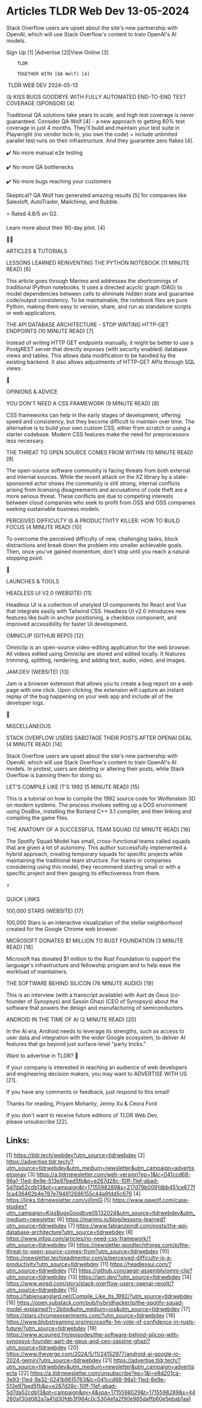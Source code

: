 # Articles TLDR Web Dev 13-05-2024

Stack Overflow users are upset about the site's new partnership with
OpenAI, which will use Stack Overflow's content to train OpenAI's AI
models.  

 Sign Up [1] |Advertise [2]|View Online [3] 

		TLDR 

		TOGETHER WITH [QA Wolf] [4]

 TLDR WEB DEV 2024-05-13

 😘 KISS BUGS GOODBYE WITH FULLY AUTOMATED END-TO-END TEST COVERAGE
(SPONSOR) [4] 

 Traditional QA solutions take years to scale, and high test coverage
is never guaranteed. Consider QA Wolf [4] - a new approach to getting
80% test coverage in just 4 months.
They'll build and maintain your test suite in Playwright (no vendor
lock-in, you own the code) + include unlimited parallel test runs on
their infrastructure. And they guarantee zero flakes [4].

✔️ No more manual e2e testing

✔️ No more QA bottlenecks

✔️ No more bugs reaching your customers

Skeptical? QA Wolf has generated amazing results [5] for companies
like Salesloft, AutoTrader, Mailchimp, and Bubble.

⭐ Rated 4.8/5 on G2.

Learn more about their 90-day pilot. [4]

🧑‍💻 

ARTICLES & TUTORIALS

 LESSONS LEARNED REINVENTING THE PYTHON NOTEBOOK (11 MINUTE READ) [6] 

 This article goes through Marimo and addresses the shortcomings of
traditional IPython notebooks. It uses a directed acyclic graph (DAG)
to model dependencies between cells to eliminate hidden state and
guarantee code/output consistency. To be maintainable, the notebook
files are pure Python, making them easy to version, share, and run as
standalone scripts or web applications. 

 THE API DATABASE ARCHITECTURE - STOP WRITING HTTP-GET ENDPOINTS (10
MINUTE READ) [7] 

 Instead of writing HTTP GET endpoints manually, it might be better to
use a PostgREST server that directly exposes (with security enabled)
database views and tables. This allows data modification to be handled
by the existing backend. It also allows adjustments of HTTP-GET APIs
through SQL views. 

🧠 

OPINIONS & ADVICE

 YOU DON'T NEED A CSS FRAMEWORK (9 MINUTE READ) [8] 

 CSS frameworks can help in the early stages of development, offering
speed and consistency, but they become difficult to maintain over
time. The alternative is to build your own custom CSS, either from
scratch or using a starter codebase. Modern CSS features make the need
for preprocessors less necessary. 

 THE THREAT TO OPEN SOURCE COMES FROM WITHIN (10 MINUTE READ) [9] 

 The open-source software community is facing threats from both
external and internal sources. While the recent attack on the XZ
library by a state-sponsored actor shows the community is still
strong, internal conflicts arising from licensing disagreements and
accusations of code theft are a more serious threat. These conflicts
are due to competing interests between cloud companies who seek to
profit from OSS and OSS companies seeking sustainable business models.


 PERCEIVED DIFFICULTY IS A PRODUCTIVITY KILLER: HOW TO BUILD FOCUS (4
MINUTE READ) [10] 

 To overcome the perceived difficulty of new, challenging tasks, block
distractions and break down the problem into smaller achievable goals.
Then, once you've gained momentum, don't stop until you reach a
natural stopping point. 

🚀 

LAUNCHES & TOOLS

 HEADLESS UI V2.0 (WEBSITE) [11] 

 Headless UI is a collection of unstyled UI components for React and
Vue that integrate easily with Tailwind CSS. Headless UI v2.0
introduces new features like built-in anchor positioning, a checkbox
component, and improved accessibility for faster UI development. 

 OMNICLIP (GITHUB REPO) [12] 

 Omniclip is an open-source video-editing application for the web
browser. All videos edited using Omniclip are stored and edited
locally. It features trimming, splitting, rendering, and adding text,
audio, video, and images. 

 JAM.DEV (WEBSITE) [13] 

 Jam is a browser extension that allows you to create a bug report on
a web page with one click. Upon clicking, the extension will capture
an instant replay of the bug happening on your web app and include all
of the developer logs. 

🎁 

MISCELLANEOUS

 STACK OVERFLOW USERS SABOTAGE THEIR POSTS AFTER OPENAI DEAL (4 MINUTE
READ) [14] 

 Stack Overflow users are upset about the site's new partnership with
OpenAI, which will use Stack Overflow's content to train OpenAI's AI
models. In protest, users are deleting or altering their posts, while
Stack Overflow is banning them for doing so. 

 LET'S COMPILE LIKE IT'S 1992 (5 MINUTE READ) [15] 

 This is a tutorial on how to compile the 1992 source code for
Wolfenstein 3D on modern systems. The process involves setting up a
DOS environment using DosBox, installing the Borland C++ 3.1 compiler,
and then linking and compiling the game files. 

 THE ANATOMY OF A SUCCESSFUL TEAM SQUAD (12 MINUTE READ) [16] 

 The Spotify Squad Model has small, cross-functional teams called
squads that are given a lot of autonomy. This author successfully
implemented a hybrid approach, creating temporary squads for specific
projects while maintaining the traditional team structure. For teams
or companies considering using this model, they recommend starting
small or with a specific project and then gauging its effectiveness
from there. 

⚡ 

QUICK LINKS

 100,000 STARS (WEBSITE) [17] 

 100,000 Stars is an interactive visualization of the stellar
neighborhood created for the Google Chrome web browser. 

 MICROSOFT DONATES $1 MILLION TO RUST FOUNDATION (3 MINUTE READ) [18] 

 Microsoft has donated $1 million to the Rust Foundation to support
the language's infrastructure and fellowship program and to help ease
the workload of maintainers. 

 THE SOFTWARE BEHIND SILICON (76 MINUTE AUDIO) [19] 

 This is an interview (with a transcript available) with Aart de Geus
(co-founder of Synopsys) and Sassin Ghazi (CEO of Synopsys) about the
software that powers the design and manufacturing of semiconductors. 

 ANDROID IN THE TIME OF AI (2 MINUTE READ) [20] 

 In the AI era, Android needs to leverage its strengths, such as
access to user data and integration with the wider Google ecosystem,
to deliver AI features that go beyond just surface-level "party
tricks." 

Want to advertise in TLDR? 📰

 If your company is interested in reaching an audience of web
developers and engineering decision makers, you may want to ADVERTISE
WITH US [21]. 

 If you have any comments or feedback, just respond to this email! 

Thanks for reading, 
Priyam Mohanty, Jenny Xu & Ceora Ford 

If you don't want to receive future editions of TLDR Web Dev,
please unsubscribe [22]. 

 

Links:
------
[1] https://tldr.tech/webdev?utm_source=tldrwebdev
[2] https://advertise.tldr.tech/?utm_source=tldrwebdev&utm_medium=newsletter&utm_campaign=advertisetopnav
[3] https://a.tldrnewsletter.com/web-version?ep=1&lc=041ccd68-96a1-11ed-8e9e-513e97bed5fb&p=e267d28c-10ff-11ef-abad-5d7da52cdb13&pt=campaign&t=1715598289&s=217d79b0091dbb451ce677f1ca436462b4e787e794812686155c44a8fdd5c676
[4] https://links.tldrnewsletter.com/yj0mIG
[5] https://www.qawolf.com/case-studies?utm_campaign=KissBugsGoodbye05132024&utm_source=tldrwebdev&utm_medium=newsletter
[6] https://marimo.io/blog/lessons-learned?utm_source=tldrwebdev
[7] https://www.fabianzeindl.com/posts/the-api-database-architecture?utm_source=tldrwebdev
[8] https://www.infoq.com/articles/no-need-css-framework/?utm_source=tldrwebdev
[9] https://newsletter.goodtechthings.com/p/the-threat-to-open-source-comes-from?utm_source=tldrwebdev
[10] https://newsletter.techleadmentor.com/p/perceived-difficulty-is-a-productivity?utm_source=tldrwebdev
[11] https://headlessui.com/?utm_source=tldrwebdev
[12] https://github.com/aegir-assembly/omni-clip?utm_source=tldrwebdev
[13] https://jam.dev/?utm_source=tldrwebdev
[14] https://www.wired.com/story/stack-overflow-users-openai-revolt/?utm_source=tldrwebdev
[15] https://fabiensanglard.net/Compile_Like_Its_1992/?utm_source=tldrwebdev
[16] https://open.substack.com/pub/hybridhacker/p/the-spotify-squad-model-explained?r=2bjtip&utm_medium=ios&utm_source=tldrwebdev
[17] https://stars.chromeexperiments.com/?utm_source=tldrwebdev
[18] https://www.blobstreaming.org/microsofts-1m-vote-of-confidence-in-rusts-future/?utm_source=tldrwebdev
[19] https://www.acquired.fm/episodes/the-software-behind-silicon-with-synopsys-founder-aart-de-geus-and-ceo-sassine-ghazi?utm_source=tldrwebdev
[20] https://www.theverge.com/2024/5/11/24152977/android-ai-google-io-2024-gemini?utm_source=tldrwebdev
[21] https://advertise.tldr.tech/?utm_source=tldrwebdev&utm_medium=newsletter&utm_campaign=advertisecta
[22] https://a.tldrnewsletter.com/unsubscribe?ep=1&l=e8d201ca-3e93-11ed-9a32-0241b9615763&lc=041ccd68-96a1-11ed-8e9e-513e97bed5fb&p=e267d28c-10ff-11ef-abad-5d7da52cdb13&pt=campaign&pv=4&spa=1715598029&t=1715598289&s=44260af30d082a7a41d30fdb3f964c0c5304efa2f90e985daffb60e5ebab1aa1
